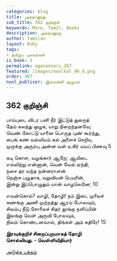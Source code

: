```yaml
---
categories: blog
title: அகநானூறு
sub_title: 362 குறிஞ்சி
keywords: More, Tamil, Books
description: அகநானூறு
author: Tamilan
layout: Ruby
tags:
- தமிழ்ப் புலவர்கள்
is_book: 1
permalink: agananooru_367
featured: /images/noolkal_96_6.png
order: 367
nool_publiser: இசையினி குழுமம்
---
```



## 362 குறிஞ்சி

பாம்புடை விடர பனி நீர் இட்டுத் துறைத்  
தேம் கலந்து ஒழுக, யாறு நிறைந்தனவே;  
வெண் கோட்டு யானை பொருத புண் கூர்ந்து,  
பைங் கண் வல்லியம் கல் அளைச் செறிய,  
முருக்கு அரும்பு அன்ன வள் உகிர் வயப் பிணவு 5

கடி கொள, வழங்கார் ஆறே; ஆயிடை  
எல்லிற்று என்னான், வென் வேல் ஏந்தி,  
நசை தர வந்த நன்னராளன்  
நெஞ்சு பழுதாக, வறுவியன் பெயரின்,  
இன்று இப்பொழுதும் யான் வாழலெனே; 10

எவன்கொல்? வாழி, தோழி! நம் இடை முலைச்  
சுணங்கு அணி முற்றத்து ஆரம் போலவும்,  
சிலம்பு நீடு சோலைச் சிதர் தூங்கு நளிப்பின்  
இலங்கு வெள் அருவி போலவும்,  
நிலம் கொண்டனவால், திங்கள் அம் கதிரே! 15

**இரவுக்குறிச் சிறைப்புறமாகத் தோழி  
சொல்லியது. - வெள்ளிவீதியார்**

[அடுத்த பக்கம்](agananooru_368)